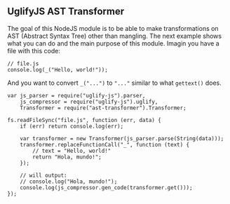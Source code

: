 ## UglifyJS AST Transformer

The goal of this NodeJS module is to be able to make transformations on AST (Abstract Syntax Tree)
other than mangling. The next example shows what you can do and the main purpose of this module.
Imagin you have a file with this code:

    // file.js
    console.log(_("Hello, world!"));

And you want to convert `_("...")` to `"..."` similar to what `gettext()` does.

    var js_parser = require("uglify-js").parser,
        js_compressor = require("uglify-js").uglify,
        Transformer = require("ast-transformer").Transformer;
    
    fs.readFileSync("file.js", function (err, data) {
        if (err) return console.log(err);

        var transformer = new Transformer(js_parser.parse(String(data)));
        transformer.replaceFunctionCall("_", function (text) {
            // text = "Hello, world!"
            return "Hola, mundo!";
        });

        // will output:
        // console.log("Hola, mundo!");
        console.log(js_compressor.gen_code(transformer.get()));
    });
